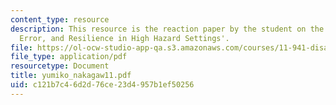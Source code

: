 ```yaml
---
content_type: resource
description: This resource is the reaction paper by the student on the topic 'Threat,
  Error, and Resilience in High Hazard Settings'.
file: https://ol-ocw-studio-app-qa.s3.amazonaws.com/courses/11-941-disaster-vulnerability-and-resilience-spring-2005/c121b7c46d2d76ce23d4957b1ef50256_yumiko_nakagaw11.pdf
file_type: application/pdf
resourcetype: Document
title: yumiko_nakagaw11.pdf
uid: c121b7c4-6d2d-76ce-23d4-957b1ef50256
---
```

